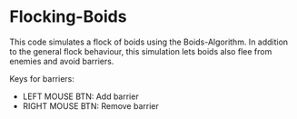 # Flocking-Boids

This code simulates a flock of boids using the Boids-Algorithm. In addition to the general flock behaviour, this simulation lets boids also flee from enemies and avoid barriers.

Keys for barriers:
  - LEFT MOUSE BTN: Add barrier
  - RIGHT MOUSE BTN: Remove barrier
